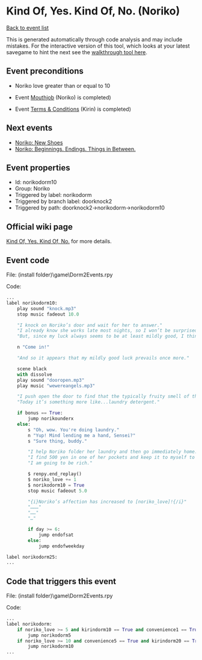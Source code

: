 # Kind Of, Yes. Kind Of, No. (Noriko)

[Back to event list](./../)

This is generated automatically through code analysis and may include mistakes. For the interactive version of this tool, which looks at your latest savegame to hint the next see the [walkthrough tool here](https://github.com/largestack/Lessons-In-Love-Guide-Tool/blob/main/README.md).



## Event preconditions

* Noriko love greater than or equal to 10

* Event [Mouthjob](./convenience5.md) (Noriko) is completed)

* Event [Terms & Conditions](./kirindorm20.md) (Kirin) is completed)



## Next events

* [Noriko: New Shoes](./norikoinvite1.md)
* [Noriko: Beginnings. Endings. Things in Between.](./norikoinvite2.md)

## Event properties

* Id: norikodorm10
* Group: Noriko
* Triggered by label: norikodorm
* Triggered by branch label: doorknock2
* Triggered by path: doorknock2->norikodorm->norikodorm10

## Official wiki page

[Kind Of, Yes. Kind Of, No.](https://lessonsinlove.wiki/index.php?title=Special%3ASearch&search=norikodorm10&go=Go) for more details.

## Event code

File: (install folder)\game\Dorm2Events.rpy

Code:
```python
...
label norikodorm10:
    play sound "knock.mp3"
    stop music fadeout 10.0

    "I knock on Noriko’s door and wait for her to answer."
    "I already know she works late most nights, so I won’t be surprised if she’s out."
    "But, since my luck always seems to be at least mildly good, I think the chances of us being able to spend some time alone together tonight are pretty solid."

    n "Come in!"

    "And so it appears that my mildly good luck prevails once more."

    scene black
    with dissolve
    play sound "dooropen.mp3"
    play music "wewereangels.mp3"

    "I push open the door to find that the typically fruity smell of the room has vanished. "
    "Today it’s something more like...laundry detergent."

    if bonus == True:
        jump norikounderx
    else:
        s "Oh, wow. You're doing laundry."
        n "Yup! Mind lending me a hand, Sensei?"
        s "Sure thing, buddy."

        "I help Noriko folder her laundry and then go immediately home."
        "I find 500 yen in one of her pockets and keep it to myself to invest it in Shiba Inu."
        "I am going to be rich."

        $ renpy.end_replay()
        $ noriko_love += 1
        $ norikodorm10 = True
        stop music fadeout 5.0

        "{i}Noriko’s affection has increased to [noriko_love]!{/i}"
        "………"
        "……"
        "…"

        if day >= 6:
            jump endofsat
        else:
            jump endofweekday

label norikodorm25:
...
```

## Code that triggers this event

File: (install folder)\game\Dorm2Events.rpy

Code:
```python
...
label norikodorm:
    if noriko_love >= 5 and kirindorm10 == True and convenience1 == True and norikodorm5 == False:
        jump norikodorm5
    if noriko_love >= 10 and convenience5 == True and kirindorm20 == True and norikodorm10 == False:
        jump norikodorm10
...
```